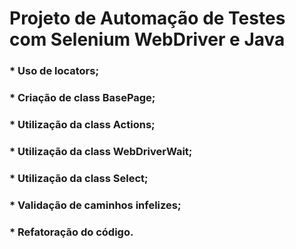 # Projeto de Automação de Testes com Selenium WebDriver e Java

### * Uso de locators;
### * Criação de class BasePage;
### * Utilização da class Actions;
### * Utilização da class WebDriverWait;
### * Utilização da class Select;
### * Validação de caminhos infelizes;
### * Refatoração do código.
